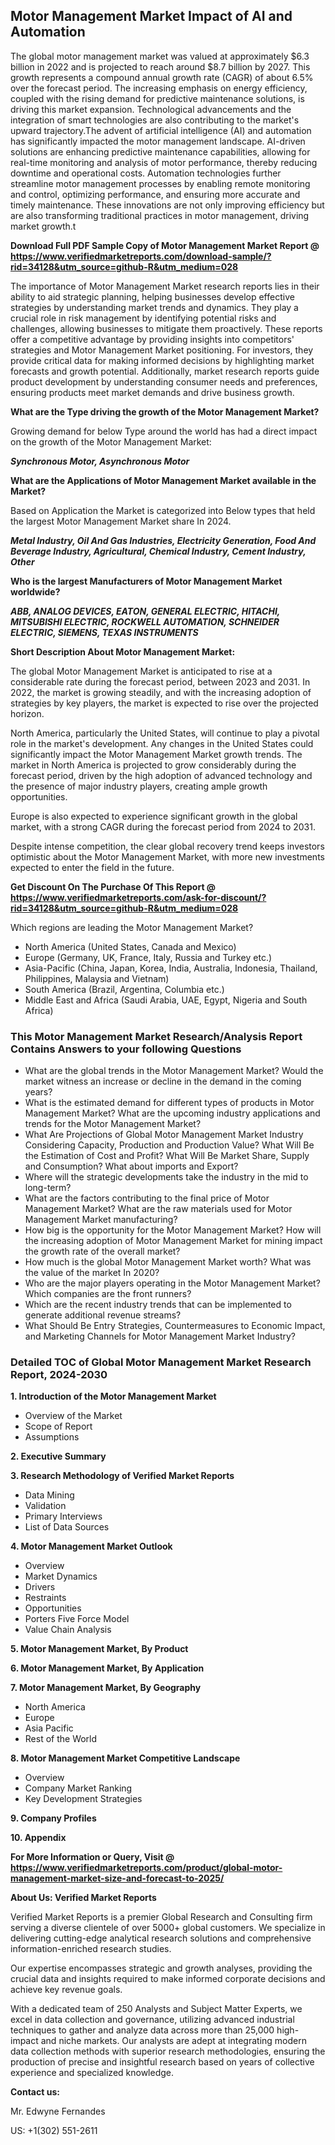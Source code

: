 <h2>Motor Management Market Impact of AI and Automation</h2>The global motor management market was valued at approximately $6.3 billion in 2022 and is projected to reach around $8.7 billion by 2027. This growth represents a compound annual growth rate (CAGR) of about 6.5% over the forecast period. The increasing emphasis on energy efficiency, coupled with the rising demand for predictive maintenance solutions, is driving this market expansion. Technological advancements and the integration of smart technologies are also contributing to the market's upward trajectory.The advent of artificial intelligence (AI) and automation has significantly impacted the motor management landscape. AI-driven solutions are enhancing predictive maintenance capabilities, allowing for real-time monitoring and analysis of motor performance, thereby reducing downtime and operational costs. Automation technologies further streamline motor management processes by enabling remote monitoring and control, optimizing performance, and ensuring more accurate and timely maintenance. These innovations are not only improving efficiency but are also transforming traditional practices in motor management, driving market growth.t</p><p id="" class=""><strong>Download Full PDF Sample Copy of Motor Management Market Report @ <a href="https://www.verifiedmarketreports.com/download-sample/?rid=34128&utm_source=github-R&utm_medium=028" target="_blank">https://www.verifiedmarketreports.com/download-sample/?rid=34128&utm_source=github-R&utm_medium=028</a></strong></p><p>The importance of&nbsp;Motor Management Market research reports lies in their ability to aid strategic planning, helping businesses develop effective strategies by understanding market trends and dynamics. They play a crucial role in risk management by identifying potential risks and challenges, allowing businesses to mitigate them proactively. These reports offer a competitive advantage by providing insights into competitors' strategies and Motor Management Market positioning. For investors, they provide critical data for making informed decisions by highlighting market forecasts and growth potential. Additionally, market research reports guide product development by understanding consumer needs and preferences, ensuring products meet market demands and drive business growth.</p><p><strong>What are the&nbsp;Type driving the growth of the Motor Management Market?</strong></p><p id="" class="">Growing demand for below Type around the world has had a direct impact on the growth of the Motor Management Market:</p><em><strong>Synchronous Motor, Asynchronous Motor</strong></em></p><strong>What are the&nbsp;Applications&nbsp;of Motor Management Market available in the Market?</strong></p><p id="" class="">Based on Application the Market is categorized into Below types that held the largest Motor Management Market share In 2024.</p><em><strong>Metal Industry, Oil And Gas Industries, Electricity Generation, Food And Beverage Industry, Agricultural, Chemical Industry, Cement Industry, Other</strong></em></p><strong>Who is the largest Manufacturers of Motor Management Market worldwide?</strong></p><p><em><strong>ABB, ANALOG DEVICES, EATON, GENERAL ELECTRIC, HITACHI, MITSUBISHI ELECTRIC, ROCKWELL AUTOMATION, SCHNEIDER ELECTRIC, SIEMENS, TEXAS INSTRUMENTS</strong></em></p><p id="" class=""><strong>Short Description About Motor Management Market:</strong></p><p>The global Motor Management Market is anticipated to rise at a considerable rate during the forecast period, between 2023 and 2031. In 2022, the market is growing steadily, and with the increasing adoption of strategies by key players, the market is expected to rise over the projected horizon.</p><p>North America, particularly the United States, will continue to play a pivotal role in the market's development. Any changes in the United States could significantly impact the Motor Management Market growth trends. The market in North America is projected to grow considerably during the forecast period, driven by the high adoption of advanced technology and the presence of major industry players, creating ample growth opportunities.</p><p>Europe is also expected to experience significant growth in the global market, with a strong CAGR during the forecast period from 2024 to 2031.</p><p>Despite intense competition, the clear global recovery trend keeps investors optimistic about the Motor Management Market, with more new investments expected to enter the field in the future.</p><p id="" class=""><strong>Get Discount On The Purchase Of This Report @ <a href="https://www.verifiedmarketreports.com/ask-for-discount/?rid=34128&utm_source=github-R&utm_medium=028" target="_blank">https://www.verifiedmarketreports.com/ask-for-discount/?rid=34128&utm_source=github-R&utm_medium=028</a></strong></p>Which regions are leading the Motor Management Market?</p><ul><li>North America (United States, Canada and Mexico)</li><li>Europe (Germany, UK, France, Italy, Russia and Turkey etc.)</li><li>Asia-Pacific (China, Japan, Korea, India, Australia, Indonesia, Thailand, Philippines, Malaysia and Vietnam)</li><li>South America (Brazil, Argentina, Columbia etc.)</li><li>Middle East and Africa (Saudi Arabia, UAE, Egypt, Nigeria and South Africa)</li></ul><h3 id="" class="">This Motor Management Market Research/Analysis Report Contains Answers to your following Questions</h3><ul><li>What are the global trends in the Motor Management Market? Would the market witness an increase or decline in the demand in the coming years?</li><li>What is the estimated demand for different types of products in Motor Management Market? What are the upcoming industry applications and trends for the Motor Management Market?</li><li>What Are Projections of Global Motor Management Market Industry Considering Capacity, Production and Production Value? What Will Be the Estimation of Cost and Profit? What Will Be Market Share, Supply and Consumption? What about imports and Export?</li><li>Where will the strategic developments take the industry in the mid to long-term?</li><li>What are the factors contributing to the final price of Motor Management Market? What are the raw materials used for Motor Management Market manufacturing?</li><li>How big is the opportunity for the Motor Management Market? How will the increasing adoption of Motor Management Market for mining impact the growth rate of the overall market?</li><li>How much is the global Motor Management Market worth? What was the value of the market In 2020?</li><li>Who are the major players operating in the Motor Management Market? Which companies are the front runners?</li><li>Which are the recent industry trends that can be implemented to generate additional revenue streams?</li><li>What Should Be Entry Strategies, Countermeasures to Economic Impact, and Marketing Channels for Motor Management Market Industry?</li></ul><h3 id="" class="">Detailed TOC of Global Motor Management Market Research Report, 2024-2030</h3><p id="" class=""><strong>1. Introduction of the Motor Management Market</strong></p><ul><li>Overview of the Market</li><li>Scope of Report</li><li>Assumptions</li></ul><p id="" class=""><strong>2. Executive Summary</strong></p><p id="" class=""><strong>3. Research Methodology of Verified Market Reports</strong></p><ul><li>Data Mining</li><li>Validation</li><li>Primary Interviews</li><li>List of Data Sources</li></ul><p id="" class=""><strong>4. Motor Management Market Outlook</strong></p><ul><li>Overview</li><li>Market Dynamics</li><li>Drivers</li><li>Restraints</li><li>Opportunities</li><li>Porters Five Force Model</li><li>Value Chain Analysis</li></ul><p id="" class=""><strong>5. Motor Management Market, By Product</strong></p><p id="" class=""><strong>6. Motor Management Market, By Application</strong></p><p id="" class=""><strong>7. Motor Management Market, By Geography</strong></p><ul><li>North America</li><li>Europe</li><li>Asia Pacific</li><li>Rest of the World</li></ul><p id="" class=""><strong>8. Motor Management Market Competitive Landscape</strong></p><ul><li>Overview</li><li>Company Market Ranking</li><li>Key Development Strategies</li></ul><p id="" class=""><strong>9. Company Profiles</strong></p><p id="" class=""><strong>10. Appendix</strong></p><p id="" class=""><strong>For More Information or Query, Visit @ <a href="https://www.verifiedmarketreports.com/product/global-motor-management-market-size-and-forecast-to-2025/" target="_blank">https://www.verifiedmarketreports.com/product/global-motor-management-market-size-and-forecast-to-2025/</a></strong></p><p id="" class=""><strong>About Us: Verified Market Reports</strong></p><p id="" class="">Verified Market Reports is a premier Global Research and Consulting firm serving a diverse clientele of over 5000+ global customers. We specialize in delivering cutting-edge analytical research solutions and comprehensive information-enriched research studies.</p><p id="" class="">Our expertise encompasses strategic and growth analyses, providing the crucial data and insights required to make informed corporate decisions and achieve key revenue goals.</p><p id="" class="">With a dedicated team of 250 Analysts and Subject Matter Experts, we excel in data collection and governance, utilizing advanced industrial techniques to gather and analyze data across more than 25,000 high-impact and niche markets. Our analysts are adept at integrating modern data collection methods with superior research methodologies, ensuring the production of precise and insightful research based on years of collective experience and specialized knowledge.</p><p id="" class=""><strong>Contact us:</strong></p><p id="" class="">Mr. Edwyne Fernandes</p><p id="" class="">US: +1(302) 551-2611</p>